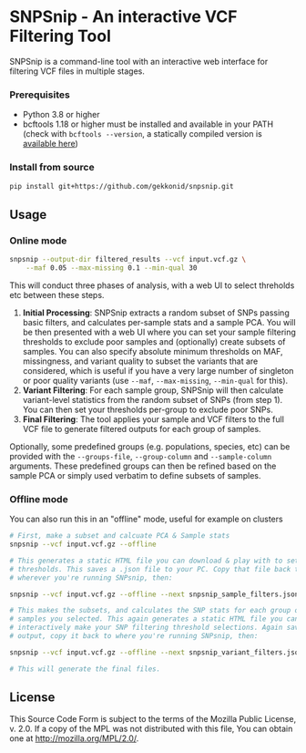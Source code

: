 # SNPSnip - An interactive VCF Filtering Tool

SNPSnip is a command-line tool with an interactive web interface for filtering VCF files in multiple stages.

### Prerequisites

- Python 3.8 or higher
- bcftools 1.18 or higher must be installed and available in your PATH (check with `bcftools --version`, a statically compiled version is [available here](https://github.com/kdm9/static_samtools_bcftools/releases/latest))

### Install from source

```bash
pip install git+https://github.com/gekkonid/snpsnip.git
```

## Usage


### Online mode

```bash
snpsnip --output-dir filtered_results --vcf input.vcf.gz \
    --maf 0.05 --max-missing 0.1 --min-qual 30
```

This will conduct three phases of analysis, with a web UI to select threholds etc between these steps.

1. **Initial Processing**: SNPSnip extracts a random subset of SNPs passing
   basic filters, and calculates per-sample stats and a sample PCA. You will be
   then presented with a web UI where you can set your sample filtering
   thresholds to exclude poor samples and (optionally) create subsets of
   samples. You can also specify absolute minimum thresholds on MAF,
   missingness, and variant quality to subset the variants that are considered,
   which is useful if you have a very large number of singleton or poor quality
   variants (use `--maf`, `--max-missing`, `--min-qual` for this).
3. **Variant Filtering**: For each sample group, SNPSnip will then calculate
   variant-level statistics from the random subset of SNPs (from step 1). You
   can then set your thresholds per-group to exclude poor SNPs.
4. **Final Filtering**: The tool applies your sample and VCF filters to the
   full VCF file to generate filtered outputs for each group of samples.

Optionally, some predefined groups (e.g. populations, species, etc) can be
provided with the `--groups-file`, `--group-column` and `--sample-column`
arguments. These predefined groups can then be refined based on the sample PCA
or simply used verbatim to define subsets of samples.

### Offline mode

You can also run this in an "offline" mode, useful for example on clusters

```bash
# First, make a subset and calcuate PCA & Sample stats
snpsnip --vcf input.vcf.gz --offline

# This generates a static HTML file you can download & play with to set your
# thresholds. This saves a .json file to your PC. Copy that file back to
# wherever you're running SNPsnip, then:

snpsnip --vcf input.vcf.gz --offline --next snpsnip_sample_filters.json

# This makes the subsets, and calculates the SNP stats for each group of
# samples you selected. This again generates a static HTML file you can use to
# interactively make your SNP filtering threshold selections. Again save the
# output, copy it back to where you're running SNPsnip, then:

snpsnip --vcf input.vcf.gz --offline --next snpsnip_variant_filters.json

# This will generate the final files.
```

## License

This Source Code Form is subject to the terms of the Mozilla Public
License, v. 2.0. If a copy of the MPL was not distributed with this
file, You can obtain one at http://mozilla.org/MPL/2.0/.
